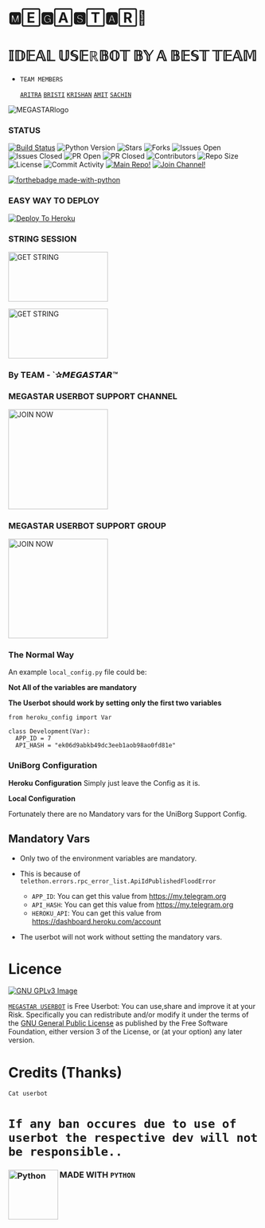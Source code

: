 # 🅼🄴🅶🄰🆂🅃🅰︎🅁🌹

# 𝕀𝔻𝔼𝔸𝕃 𝕌𝕊𝔼ℝ𝔹𝕆𝕋 𝔹𝕐 𝔸 𝔹𝔼𝕊𝕋 𝕋𝔼𝔸𝕄
  - `𝚃𝙴𝙰𝙼 𝙼𝙴𝙼𝙱𝙴𝚁𝚂`

    [`ARITRA`](https://github.com/aritramandal) [`BRISTI`](https://github.com/Bristi-OP) [`KRISHAN`](https://github.com/krishan442) [`AMIT`](https://github.com/buddhhu) [`SACHIN`](https://github.com/ItzSjDude)

![MEGASTARlogo](https://telegra.ph/file/1ae50911854f63793d1b6.png)
### STATUS

[![Build Status](https://travis-ci.com/Bristi-OP/MEGASTAR.svg?branch=master)](https://travis-ci.com/Bristi-OP/MEGASTAR) ![Python Version](https://img.shields.io/badge/python-3.8-lightgrey) ![Stars](https://img.shields.io/github/stars/Bristi-OP/MEGASTAR) ![Forks](https://img.shields.io/github/forks/Bristi-OP/MEGASTAR) ![Issues Open](https://img.shields.io/github/issues/Bristi-OP/MEGASTAR) ![Issues Closed](https://img.shields.io/github/issues-closed/Bristi-OP/MEGASTAR) ![PR Open](https://img.shields.io/github/issues-pr/Bristi-OP/MEGASTAR) ![PR Closed](https://img.shields.io/github/issues-pr-closed/Bristi-OP/MEGASTAR) ![Contributors](https://img.shields.io/github/contributors/Bristi-OP/MEGASTAR) ![Repo Size](https://img.shields.io/github/repo-size/Bristi-OP/MEGASTAR) ![License](https://img.shields.io/github/license/Bristi-OP/MEGASTAR) ![Commit Activity](https://img.shields.io/github/commit-activity/m/Bristi-OP/MEGASTAR) [![Main Repo!](https://img.shields.io/badge/Main%20Repo-!-orange)](https://github.com/Bristi-OP/MEGASTAR) [![Join Channel!](https://img.shields.io/badge/Join%20Channel-!-red)](https://t.me/MEGASTAR_USERBOT) 

[![forthebadge made-with-python](https://camo.githubusercontent.com/5392ad6fb7875a2520001270f08309896b6cb25d/687474703a2f2f466f7254686542616467652e636f6d2f696d616765732f6261646765732f6d6164652d776974682d707974686f6e2e737667)](https://www.python.org/)






### EASY WAY TO DEPLOY

[![Deploy To Heroku](https://www.herokucdn.com/deploy/button.svg)](https://heroku.com/deploy?template=https://github.com/Bristi-OP/MEGASTAR/)

### STRING SESSION 

<p align="centre"><a href="https://repl.it/@aritramandal1/Legenduserbot?template=https://repl.it/@aritramandal1/Legenduserbot#main.py"> <img src="https://telegra.ph/file/b9133ebfd256fb7d2993a.jpg" alt="GET STRING" width="200" height="100.100"/></a></p>
<p align="centre"><a href="https://repl.it/@bristi648/Legenduserbot?template=https://repl.it/@bristi648/Legenduserbot"> <img src="https://telegra.ph/file/938cab3c80aa99cb2937e.jpg" alt="GET STRING" width="200" height="100.100"/></a></p>






### By TEAM - `✰𝙈𝙀𝙂𝘼𝙎𝙏𝘼𝙍™


### MEGASTAR USERBOT SUPPORT CHANNEL





<p align="centre"><a href="https://t.me/MEGASTAR_USERBOT?template=https://t.me/MEGASTAR_USERBOT"> <img src="https://telegra.ph/file/f335f085c7ff834f6e816.jpg" alt="JOIN NOW " width="200" height="200.200"/></a></p>





### MEGASTAR USERBOT SUPPORT GROUP






<p align="centre"><a href="https://t.me/MEGASTAR_SUPPORT?template=https://t.me/MEGASTAR_SUPPORT"> <img src="https://telegra.ph/file/ec75e2ab9c17417c965b7.jpg" alt="JOIN NOW " width="200" height="200.200"/></a></p>





###  The Normal Way

An example `local_config.py` file could be:

**Not All of the variables are mandatory**

__The Userbot should work by setting only the first two variables__

```python3
from heroku_config import Var

class Development(Var):
  APP_ID = 7
  API_HASH = "ek06d9abkb49dc3eeb1aob98ao0fd81e"
```

### UniBorg Configuration


            
**Heroku Configuration**
Simply just leave the Config as it is.

**Local Configuration**

Fortunately there are no Mandatory vars for the UniBorg Support Config.

## Mandatory Vars

- Only two of the environment variables are mandatory.
- This is because of `telethon.errors.rpc_error_list.ApiIdPublishedFloodError`

    - `APP_ID`:   You can get this value from https://my.telegram.org
    - `API_HASH`:   You can get this value from https://my.telegram.org
    - `HEROKU_API`: You can get this value from https://dashboard.heroku.com/account 

- The userbot will not work without setting the mandatory vars.

# Licence
[![GNU GPLv3 Image](https://www.gnu.org/graphics/gplv3-127x51.png)](http://www.gnu.org/licenses/gpl-3.0.en.html)  

[`MEGASTAR USERBOT`](https://github.com/Bristi-OP/MEGASTAR) is Free Userbot: You can use,share and improve it at your
Risk. Specifically you can redistribute and/or modify it under the terms of the
[GNU General Public License](https://www.gnu.org/licenses/gpl.html) as
published by the Free Software Foundation, either version 3 of the License, or
(at your option) any later version. 

#  Credits (Thanks)
  `Cat userbot`

# `If any ban occures due to use of userbot the respective dev will not be responsible..`

### MADE WITH `PYTHON` <img align="left" alt="Python" width="100px" src="https://telegra.ph/file/2ecbe107d65d2b4681e57.png" />
